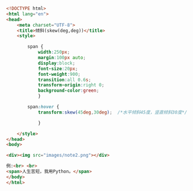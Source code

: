 
<BlogInfo id="115" title="86.倾斜" author="白日梦想猿" pv=0 read_times=0 pre_cost_time="0分30秒" category="css学习" tag_list="['css学习']" create_time="2020.07.30 14:11:31" update_time="2020.07.30 14:21:32" />

```html
<!DOCTYPE html>
<html lang="en">
<head>
    <meta charset="UTF-8">
    <title>倾斜(skew(deg,deg))</title>
    <style>

        span {
            width:250px;
            margin:100px auto;
            display:block;
            font-size:20px;
            font-weight:900;
            transition:all 0.6s;
            transform-origin:right 0;
            background-color:green;
            }

        span:hover {
            transform:skew(45deg,30deg);  /*水平倾斜45度，竖直倾斜30度*/

            }

    </style>
</head>
<body>

<div><img src="images/note2.png"></div>

例:<br> <br>
<span>人生苦短，我用Python。</span>
</body>
</html>
```
